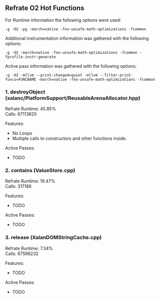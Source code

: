 ## Refrate O2 Hot Functions

For Runtime information the following options were used:
```
-g -O2 -pg -march=native -fno-unsafe-math-optimizations -fcommon
```

Additional instrumentation information was gathered with the following options:
```
-g -O2 -march=native -fno-unsafe-math-optimizations -fcommon -fprofile-instr-generate
```

Active pass information was gathered with the following options:
```
-g -O2 -mllvm --print-changed=quiet -mllvm --filter-print-funcs=FUNCNAME -march=native -fno-unsafe-math-optimizations -fcommon
```

### 1. destroyObject (xalanc/PlatformSupport/ReusableArenaAllocator.hpp)
Refrate Runtime:  45.85% \
Calls: 67113825

Features:
- No Loops
- Multiple calls to constructors and other functions inside.

Active Passes:
- TODO

### 2. contains (ValueStore.cpp)
Refrate Runtime:  19.47% \
Calls: 317186

Features:
- TODO

Active Passes:
- TODO

### 3. release (XalanDOMStringCache.cpp)
Refrate Runtime:  7.34% \
Calls: 67596232

Features:
- TODO

Active Passes:
- TODO
